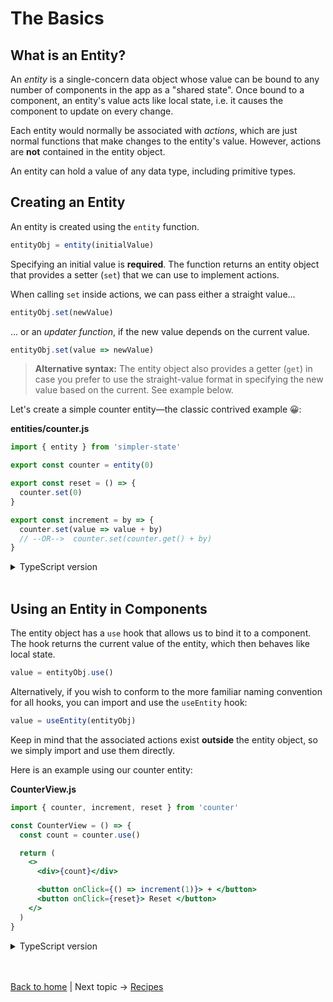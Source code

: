 # The Basics

## What is an Entity?

An _entity_ is a single-concern data object whose value can be bound to any number of components in the app as a "shared state". Once bound to a component, an entity's value acts like local state, i.e. it causes the component to update on every change.

Each entity would normally be associated with _actions_, which are just normal functions that make changes to the entity's value. However, actions are __not__ contained in the entity object.

An entity can hold a value of any data type, including primitive types.


## Creating an Entity

An entity is created using the `entity` function.
```js
entityObj = entity(initialValue)
```
Specifying an initial value is __required__. The function returns an entity object that provides a setter (`set`) that we can use to implement actions. 

When calling `set` inside actions, we can pass either a straight value...
```js
entityObj.set(newValue)
```

... or an _updater function_, if the new value depends on the current value.
```js
entityObj.set(value => newValue)
```

> __Alternative syntax:__  The entity object also provides a getter (`get`) in case you prefer to use the straight-value format in specifying the new value based on the current. See example below.


Let's create a simple counter entity—the classic contrived example 😀:

**entities/counter.js**
```js
import { entity } from 'simpler-state'

export const counter = entity(0)

export const reset = () => {
  counter.set(0)
}

export const increment = by => {
  counter.set(value => value + by)
  // --OR-->  counter.set(counter.get() + by)  
}
```

<details>
  <summary>TypeScript version</summary><br/>

**entities/counter.ts**
```ts
import { entity } from 'simpler-state'

export const counter = entity(0)  // 👈 TS infers entity value is number type

export const reset = () => {
  counter.set(0)
}

export const increment = (by: number) => {
  counter.set(value => value + by)
  // --OR-->  counter.set(counter.get() + by)  
}
```

The entity value's type is inferred based on the initial value specified. In cases when this would not be possible, for example if the value is an object type with optional properties, we can enforce its type using generics:
```ts
entity<ValueType>(initialValue)
```

</details>
<br />

## Using an Entity in Components

The entity object has a `use` hook that allows us to bind it to a component. The hook returns the current value of the entity, which then behaves like local state.
```js
value = entityObj.use()
```

Alternatively, if you wish to conform to the more familiar naming convention for all hooks, you can import and use the `useEntity` hook:
```js
value = useEntity(entityObj)
```

Keep in mind that the associated actions exist __outside__ the entity object, so we simply import and use them directly.

Here is an example using our counter entity:

**CounterView.js**
```jsx
import { counter, increment, reset } from 'counter'

const CounterView = () => {
  const count = counter.use()

  return (
    <>
      <div>{count}</div>

      <button onClick={() => increment(1)}> + </button> 
      <button onClick={reset}> Reset </button>
    </>
  )
}
```

<details>
  <summary>TypeScript version</summary><br/>

**CounterView.tsx**
```tsx
import { counter, increment, decrement } from 'counter'

const CounterView = () => {
  const count = counter.use()  // 👈 type inference works!

  return (
    <>
      <div>{count}</div>

      <button onClick={() => increment(1)}> + </button> 
      <button onClick={() => decrement(1)}> - </button>
    </>
  )
}
```

Notice that we don't need to use explicit types here. The `use` hook lets TypeScript do all the type inference for us.

</details>

<br /><br />
[Back to home](index.html) | Next topic → [Recipes](recipes.html)